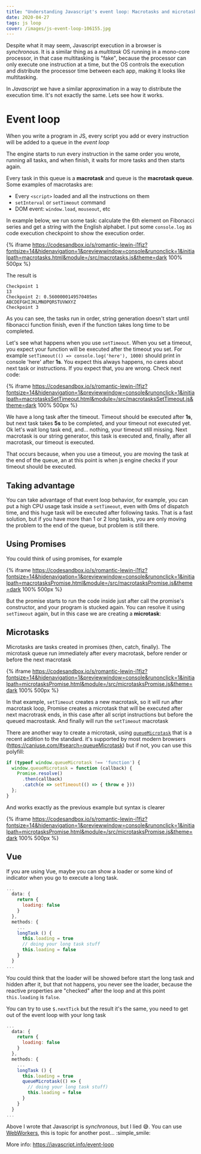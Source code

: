```yaml
---
title: "Understanding Javascript's event loop: Macrotasks and microtasks"
date: 2020-04-27
tags: js loop
cover: /images/js-event-loop-106155.jpg
---
```

Despite what it may seem, Javascript execution in a browser is _synchronous_. It is a similar thing as a _multitask_ OS running in a mono-core processor, in that case multitasking is "fake", because the processor can only execute one instruction at a time, but the OS controls the execution and distribute the processor time between each app, making it looks like multitasking.

In _Javascript_ we have a similar approximation in a way to distribute the execution time. It's not exactly the same. Lets see how it works.

# Event loop

When you write a program in JS, every script you add or every instruction will be added to a queue in the _event loop_

The engine starts to run every instruction in the same order you wrote, running all tasks, and when finish, it waits for more tasks and then starts again.

Every task in this queue is a **macrotask** and queue is the **macrotask queue**. Some examples of macrotasks are:

* Every `<script>` loaded and all the instructions on them
* `setInterval` or `setTimeout` command
* DOM event: `window.load`, `mouseout`, etc 

In example below, we run some task: calculate the 6th element on Fibonacci series and get a string with the English alphabet. I put some `console.log` as code execution checkpoint to show the execution order.

{% iframe https://codesandbox.io/s/romantic-lewin-i1fjz?fontsize=14&hidenavigation=1&previewwindow=console&runonclick=1&initialpath=macrotasks.html&module=/src/macrotasks.js&theme=dark 100% 500px %}

The result is
```
Checkpoint 1 
13
Checkpoint 2: 0.5600000149570405ms 
ABCDEFGHIJKLMNOPQRSTUVWXYZ 
Checkpoint 3 
```

As you can see, the tasks run in order, string generation doesn't start until fibonacci function finish, even if the function takes long time to be completed.


Let's see what happens when you use `setTimeout`. When you set a timeout, you expect your function will be executed after the timeout you set. For example `setTimeout(() => console.log('here'), 1000)` should print in console 'here' after **1s**. You expect this always happens, no cares about next task or instructions. If you expect that, you are wrong. Check next code:

{% iframe https://codesandbox.io/s/romantic-lewin-i1fjz?fontsize=14&hidenavigation=1&previewwindow=console&runonclick=1&initialpath=macrotasksSetTimeout.html&module=/src/macrotasksSetTimeout.js&theme=dark 100% 500px %}

We have a long task after the timeout. Timeout should be executed after **1s**, but next task takes **5s** to be completed, and your timeout not executed yet. Ok let's wait long task end, and... nothing, your timeout still missing. Next macrotask is our string generator, this task is executed and, finally, after all macrotask, our timeout is executed.

That occurs because, when you use a timeout, you are moving the task at the end of the queue, an at this point is when js engine checks if your timeout should be executed.

## Taking advantage

You can take advantage of that event loop behavior, for example, you can put a high CPU usage task inside a `setTimeout`, even with 0ms of dispatch time, and this huge task will be executed after following tasks.
That is a fast solution, but if you have more than 1 or 2 long tasks, you are only moving the problem to the end of the queue, but problem is still there.

## Using Promises

You could think of using promises, for example

{% iframe https://codesandbox.io/s/romantic-lewin-i1fjz?fontsize=14&hidenavigation=1&previewwindow=console&runonclick=1&initialpath=macrotasksPromise.html&module=/src/macrotasksPromise.js&theme=dark 100% 500px %}

But the promise starts to run the code inside just after call the promise's constructor, and your program is stucked again. You can resolve it using `setTimeout` again, but in this case we are creating a **microtask**:

## Microtasks
Microtasks are tasks created in promises (then, catch, finally). The microtask queue run immediately after every macrotask, before render or before the next macrotask

{% iframe https://codesandbox.io/s/romantic-lewin-i1fjz?fontsize=14&hidenavigation=1&previewwindow=console&runonclick=1&initialpath=microtasksPromise.html&module=/src/microtasksPromise.js&theme=dark 100% 500px %}

In that example, `setTimeout` creates a new macrotask, so it will run after macrotask loop, Promise creates a microtask that will be executed after next macrotrask ends, in this case after all script instructions but before the queued macrostask. And finally will run the `setTimeout` macrotask

There are another way to create a microtask, using [`queueMicrotask`](https://developer.mozilla.org/en-US/docs/Web/API/WindowOrWorkerGlobalScope/queueMicrotask) that is a recent addition to the standard. it's supported by most modern browsers (https://caniuse.com/#search=queueMicrotask) but if not, you can use this polyfill:

```js
if (typeof window.queueMicrotask !== 'function') {
  window.queueMicrotask = function (callback) {
    Promise.resolve()
      .then(callback)
      .catch(e => setTimeout(() => { throw e }))
  };
}
```

And works exactly as the previous example but syntax is clearer

{% iframe https://codesandbox.io/s/romantic-lewin-i1fjz?fontsize=14&hidenavigation=1&previewwindow=console&runonclick=1&initialpath=microtasksPromise.html&module=/src/microtasksPromise.js&theme=dark 100% 500px %}

## Vue
If you are using Vue, maybe you can show a loader or some kind of indicator when you go to execute a long task.

```js
...
  data: {
    return {
      loading: false
    }
  },
  methods: {
    ...
    longTask () {
      this.loading = true
      // doing your long task stuff
      this.loading = false
    }
  }
...
```

You could think that the loader will be showed before start the long task and hidden after it, but that not happens, you never see the loader, because the reactive properties are "checked" after the loop and at this point `this.loading` is `false`.

You can try to use `$.nextTick` but the result it's the same, you need to get out of the event loop with your long task


```js
...
  data: {
    return {
      loading: false
    }
  },
  methods: {
    ...
    longTask () {
      this.loading = true
      queueMicrotask(() => {
        // doing your long task stuff)
        this.loading = false      
      }      
    }
  }
...
```

Above I wrote that Javascript is _synchronous_, but I lied :sweat_smile:. You can use [WebWorkers](https://developer.mozilla.org/en-US/docs/Web/API/Web_Workers_API/Using_web_workers), this is topic for another post... :simple_smile:

More info: https://javascript.info/event-loop


